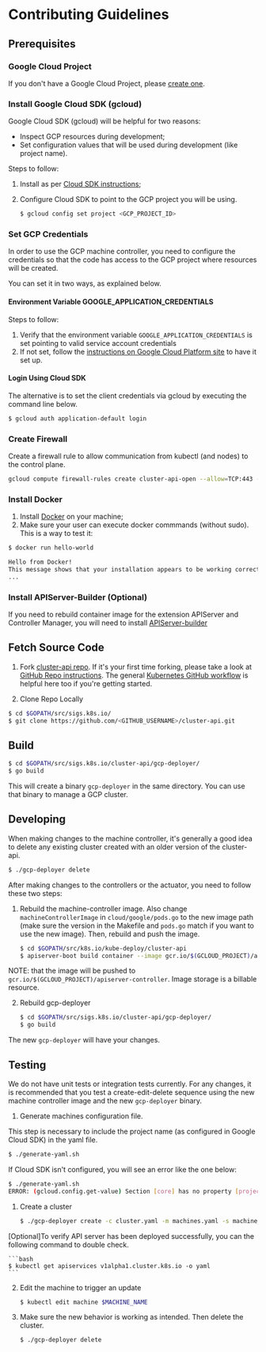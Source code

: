 # Contributing Guidelines

## Prerequisites

### Google Cloud Project

If you don't have a Google Cloud Project, please [create one](https://cloud.google.com/resource-manager/docs/creating-managing-projects).

### Install Google Cloud SDK (gcloud)

Google Cloud SDK (gcloud) will be helpful for two reasons:
-  Inspect GCP resources during development;
-  Set configuration values that will be used during development (like project name).

Steps to follow:
1.  Install as per [Cloud SDK instructions](https://cloud.google.com/sdk/);
2.  Configure Cloud SDK to point to the GCP project you will be using.

    ```bash
    $ gcloud config set project <GCP_PROJECT_ID>
    ```

### Set GCP Credentials

In order to use the GCP machine controller, you need to configure the credentials so that the code has access to the GCP project where resources will be created.

You can set it in two ways, as explained below.

#### Environment Variable GOOGLE_APPLICATION_CREDENTIALS

Steps to follow:
1. Verify that the environment variable `GOOGLE_APPLICATION_CREDENTIALS` is set pointing to valid service account credentials
2. If not set, follow the [instructions on Google Cloud Platform site](https://cloud.google.com/docs/authentication/getting-started) to have it set up.

#### Login Using Cloud SDK

The alternative is to set the client credentials via gcloud by executing the command line below.

```bash
$ gcloud auth application-default login
```

### Create Firewall

Create a firewall rule to allow communication from kubectl (and nodes) to the control plane.

   ```bash
   gcloud compute firewall-rules create cluster-api-open --allow=TCP:443 --source-ranges=0.0.0.0/0 --target-tags='https-server'
   ```

### Install Docker

1. Install [Docker](https://docs.docker.com/install/) on your machine;
2. Make sure your user can execute docker commmands (without sudo). This is a way to test it:
```bash
$ docker run hello-world

Hello from Docker!
This message shows that your installation appears to be working correctly.
...
```

### Install APIServer-Builder (Optional)

If you need to rebuild container image for the extension APIServer and Controller Manager, you will need to install [APIServer-builder](https://github.com/kubernetes-incubator/apiserver-builder/blob/master/docs/installing.md)

## Fetch Source Code

1. Fork [cluster-api repo](https://github.com/kubernetes-sigs/cluster-api/). If it's your first time forking, please take a look at [GitHub Repo instructions](https://help.github.com/articles/fork-a-repo/). The general [Kubernetes GitHub workflow](https://github.com/kubernetes/community/blob/master/contributors/guide/github-workflow.md) is helpful here too if you're getting started.

2. Clone Repo Locally
```bash
$ cd $GOPATH/src/sigs.k8s.io/
$ git clone https://github.com/<GITHUB_USERNAME>/cluster-api.git
```

## Build

```bash
$ cd $GOPATH/src/sigs.k8s.io/cluster-api/gcp-deployer/
$ go build
```

This will create a binary `gcp-deployer` in the same directory. You can use that binary to manage a GCP cluster.

## Developing

When making changes to the machine controller, it's generally a good idea to delete any existing cluster created with an older version of the cluster-api.

```bash
$ ./gcp-deployer delete
```

After making changes to the controllers or the actuator, you need to follow these two steps:

1. Rebuild the machine-controller image. Also change `machineControllerImage` in `cloud/google/pods.go` to the new image path (make sure the version in the Makefile and `pods.go` match if you want to use the new image). Then, rebuild and push the image.

	```bash
	$ cd $GOPATH/src/k8s.io/kube-deploy/cluster-api
	$ apiserver-boot build container --image gcr.io/$(GCLOUD_PROJECT)/apiserver-controller:$(VERSION) --generate=false
	```

NOTE: that the image will be pushed to `gcr.io/$(GCLOUD_PROJECT)/apiserver-controller`. Image storage is a billable resource.

2. Rebuild gcp-deployer

	```bash
    $ cd $GOPATH/src/sigs.k8s.io/cluster-api/gcp-deployer/
	$ go build
	```

The new `gcp-deployer` will have your changes.

## Testing

We do not have unit tests or integration tests currently. For any changes, it is recommended that you test a create-edit-delete sequence using the new machine controller image and the new `gcp-deployer` binary.

1. Generate machines configuration file.

This step is necessary to include the project name (as configured in Google Cloud SDK) in the yaml file.

```bash
$ ./generate-yaml.sh
```

If Cloud SDK isn't configured, you will see an error like the one below:

```bash
$ ./generate-yaml.sh
ERROR: (gcloud.config.get-value) Section [core] has no property [project].
```

1. Create a cluster

	```bash
	$ ./gcp-deployer create -c cluster.yaml -m machines.yaml -s machine_setup_configs.yaml
	```
[Optional]To verify API server has been deployed successfully, you can the following command to double check.

	```bash
	$ kubectl get apiservices v1alpha1.cluster.k8s.io -o yaml
	```
    
2. Edit the machine to trigger an update

	```bash
	$ kubectl edit machine $MACHINE_NAME
	```

3. Make sure the new behavior is working as intended. Then delete the cluster.

	```bash
	$ ./gcp-deployer delete
	```
